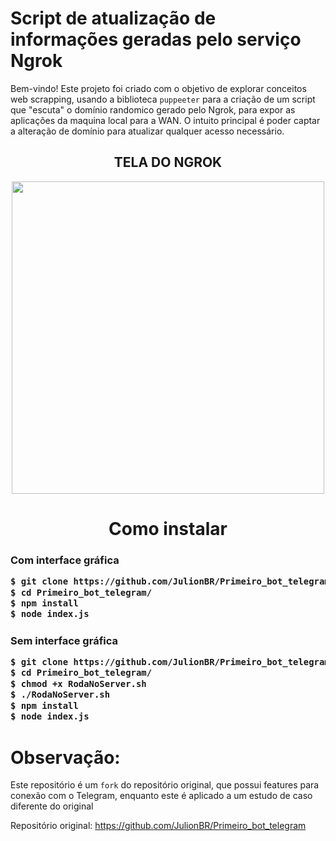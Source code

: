 # Script de atualização de informações geradas pelo serviço Ngrok

Bem-vindo! Este projeto foi criado com o objetivo de explorar conceitos web scrapping, usando a biblioteca `puppeeter` para a criação de um script que "escuta" o domínio randomico gerado pelo Ngrok, para expor as aplicações da maquina local para a WAN. O intuito principal é poder captar a alteração de domínio para atualizar qualquer acesso necessário.

<div align="center">
<h2>TELA DO NGROK</h2>
<img src="https://media.discordapp.net/attachments/1013591689715261502/1133847699683283076/image-2.png?width=900&height=569" width="500px"/>
</div>


<h1 align="center">Como instalar</h1>

<h3>Com interface gráfica</3>

```bash
$ git clone https://github.com/JulionBR/Primeiro_bot_telegram.git
$ cd Primeiro_bot_telegram/
$ npm install
$ node index.js
```

<h3>Sem interface gráfica</3>

```bash
$ git clone https://github.com/JulionBR/Primeiro_bot_telegram.git
$ cd Primeiro_bot_telegram/
$ chmod +x RodaNoServer.sh
$ ./RodaNoServer.sh
$ npm install
$ node index.js
```

# Observação:

Este repositório é um `fork` do repositório original, que possui features para conexão com o Telegram, enquanto este é aplicado a um estudo de caso diferente do original

Repositório original: https://github.com/JulionBR/Primeiro_bot_telegram